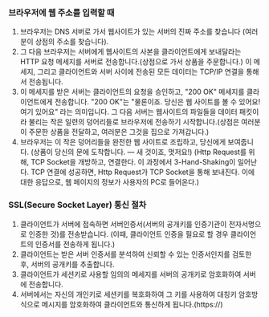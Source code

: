 ### 브라우저에 웹 주소를 입력할 때
1. 브라우저는 DNS 서버로 가서 웹사이트가 있는 서버의 진짜 주소를 찾습니다 (여러분이 상점의 주소를 찾습니다).
2. 그 다음 브라우저는 서버에게 웹사이트의 사본을 클라이언트에게 보내달라는 HTTP 요청 메세지를 서버로 전송합니다.(상점으로 가서 상품을 주문합니다.) 이 메세지, 그리고 클라이언트와 서버 사이에 전송된 모든 데이터는 TCP/IP 연결을 통해서 전송됩니다.
3. 이 메세지를 받은 서버는 클라이언트의 요청을 승인하고, "200 OK" 메세지를 클라이언트에게 전송합니다. "200 OK"는 "물론이죠. 당신은 웹 사이트를 볼 수 있어요! 여기 있어요" 라는 의미입니다. 그 다음 서버는 웹사이트의 파일들을 데이터 패킷이라 불리는 작은 일련의 덩어리들로 브라우저에 전송하기 시작합니다.(상점은 여러분이 주문한 상품을 전달하고, 여러분은 그것을 집으로 가져갑니다.)
4. 브라우저는 이 작은 덩어리들을 완전한 웹 사이트로 조립하고, 당신에게 보여줍니다. (상품이 당신의 문에 도착합니다. — 새 것이죠, 멋저요!)
(Http Request를 위해, TCP Socket을 개방하고, 연결한다. 이 과정에서 3-Hand-Shaking이 일어난다. TCP 연결에 성공하면, Http Request가 TCP Socket을 통해 보내진다. 이에 대한 응답으로, 웹 페이지의 정보가 사용자의 PC로 들어온다.)


### SSL(Secure Socket Layer) 통신 절차 
1. 클라이언트가 서버에 접속하면 서버인증서(서버의 공개키를 인증기관이 전자서명으로 인증한 것)를 전송받습니다. (이때, 클라이언트 인증을 필요로 할 경우 클라이언트의 인증서를 전송하게 됩니다.)
2. 클라이언트는 받은 서버 인증서를 분석하여 신뢰할 수 있는 인증서인지를 검토한 후, 서버의 공개키를 추출합니다.
3. 클라이언트가 세션키로 사용할 임의의 메세지를 서버의 공개키로 암호화하여 서버에 전송합니다.
4. 서버에서는 자신의 개인키로 세션키를 복호화하여 그 키를 사용하여 대칭키 암호방식으로 메시지를 암호화하여 클라이언트와 통신하게 됩니다.(https://)